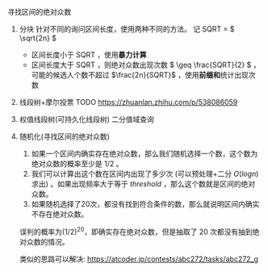 寻找区间的绝对众数

1. 分块
   针对不同的询问区间长度，使用两种不同的方法。
   记 SQRT = $ \sqrt{2n} $
   - 区间长度小于 SQRT ，使用**暴力计算**
   - 区间长度大于 SQRT ，则绝对众数出现次数 $ \geq \frac{SQRT}{2} $ ，可能的候选人个数不超过 $\frac{2n}{SQRT}$ ，使用**前缀和**统计出现次数
2. 线段树+摩尔投票
   TODO https://zhuanlan.zhihu.com/p/538086059
3. 权值线段树(可持久化线段树)
   二分值域查询
4. 随机化(寻找区间的绝对众数)

   1. 如果一个区间内确实存在绝对众数，那么我们随机选择一个数，这个数为绝对众数的概率至少是 $1/2$ 。
   2. 我们可以计算出这个数在区间内出现了多少次 (可以预处理+二分 $O(logn)$求出) 。如果出现频率大于等于 $threshold$ ，那么这个数就是区间的绝对众数。
   3. 如果随机选择了$20$次，都没有找到符合条件的数，那么就说明区间内确实不存在绝对众数。

   误判的概率为$(1/2)^{20}$，即确实存在绝对众数，但是抽取了 20 次都没有抽到绝对众数的情况。

   类似的思路可以解决:
   https://atcoder.jp/contests/abc272/tasks/abc272_g
